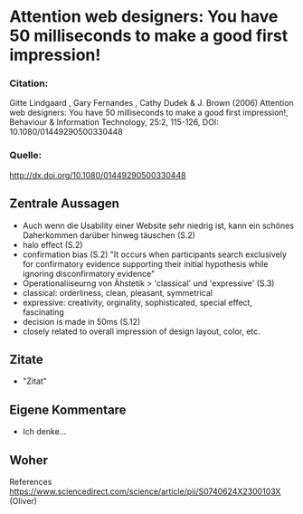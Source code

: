 # Attention web designers: You have 50 milliseconds to make a good first impression!

### Citation:
Gitte Lindgaard , Gary Fernandes , Cathy Dudek & J. Brown (2006) Attention web designers: You have 50 milliseconds to make a good first impression!, Behaviour & Information Technology, 25:2, 115-126, DOI: 10.1080/01449290500330448

### Quelle:
http://dx.doi.org/10.1080/01449290500330448

## Zentrale Aussagen
- Auch wenn die Usability einer Website sehr niedrig ist, kann ein schönes Daherkommen darüber hinweg täuschen (S.2)
- halo effect (S.2)
- confirmation bias (S.2) "It occurs when participants search exclusively for confirmatory evidence supporting their initial hypothesis while ignoring disconfirmatory evidence"
- Operationaliiseurng von Ähstetik > 'classical' und 'expressive' (S.3)
- classical: orderliness, clean, pleasant, symmetrical
- expressive: creativity, orginality, sophisticated, special effect, fascinating
- decision is made in 50ms (S.12)
- closely related to overall impression of design layout, color, etc.

## Zitate
- "Zitat"

## Eigene Kommentare
- Ich denke...

## Woher
References https://www.sciencedirect.com/science/article/pii/S0740624X2300103X (Oliver)